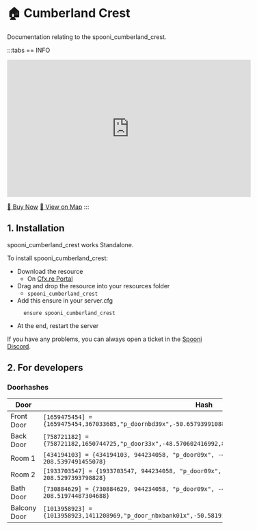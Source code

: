 # 🏠 Cumberland Crest
Documentation relating to the spooni_cumberland_crest.

:::tabs
== INFO
<iframe width="570" height="321" src="https://dunb17ur4ymx4.cloudfront.net/packages/images/9860265073ff3c58e8e332617b783cefc88fb07e.png" frameborder="0" allow="accelerometer; autoplay; clipboard-write; encrypted-media; gyroscope; picture-in-picture; web-share" allowfullscreen></iframe>

<a href="https://spooni-mapping.tebex.io/package/6157355" class="button-buy">🛒 Buy Now</a>
<a href="https://spooni.de/rdr2/?m=house151" class="button-map">📍 View on Map</a>
:::

## 1. Installation
spooni_cumberland_crest works Standalone.  

To install spooni_cumberland_crest:
- Download the resource
  - On [Cfx.re Portal](https://portal.cfx.re/)
- Drag and drop the resource into your resources folder
  - `spooni_cumberland_crest`
- Add this ensure in your server.cfg
  ```
    ensure spooni_cumberland_crest
  ```
- At the end, restart the server

If you have any problems, you can always open a ticket in the [Spooni Discord](https://discord.gg/spooni).

## 2. For developers
### Doorhashes
| Door                      | Hash
|---------------------------|----------------------------------------------------------------------------------|
| Front Door                | `[1659475454] = {1659475454,367033685,"p_doornbd39x",-50.657939910889,862.34484863281,204.90971374512}`
| Back Door                 | `[758721182] = {758721182,1650744725,"p_door33x",-48.570602416992,874.80194091797,205.30110168457}`
| Room 1                    | `[434194103] = {434194103, 944234058, "p_door09x", -43.78873825073242, 871.556640625, 208.5397491455078}`
| Room 2                    | `[1933703547] = {1933703547, 944234058, "p_door09x", -47.07239151000976, 867.4490966796875, 208.5297393798828}`
| Bath Door                 | `[730884629] = {730884629, 944234058, "p_door09x", -49.5081672668457, 869.1588134765625, 208.51974487304688}`
| Balcony Door              | `[1013958923] = {1013958923,1411208969,"p_door_nbxbank01x",-50.581912994385,862.33483886719,208.51473999023}`